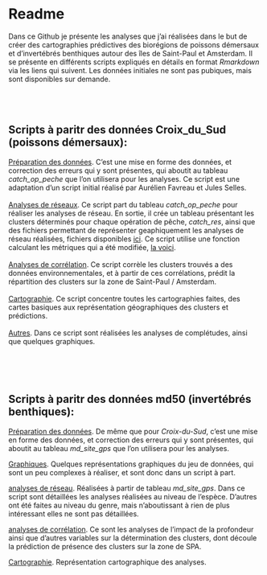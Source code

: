 Readme
================

Dans ce Github je présente les analyses que j’ai réalisées dans le but
de créer des cartographies prédictives des biorégions de poissons
démersaux et d’invertébrés benthiques autour des îles de Saint-Paul et
Amsterdam. Il se présente en différents scripts expliqués en détails en
format *Rmarkdown* via les liens qui suivent. Les données initiales ne
sont pas pubiques, mais sont disponibles sur demande.  
<br/> <br/> <br/>

## Scripts à paritr des données Croix\_du\_Sud (poissons démersaux):

[Préparation des
données](https://github.com/ArionRufus/bioregions_benthiques_SPA/blob/master/cds/data_prep_rmark.md).
C’est une mise en forme des données, et correction des erreurs qui y
sont présentes, qui aboutit au tableau *catch\_op\_peche* que l’on
utilisera pour les analyses. Ce script est une adaptation d’un script
initial réalisé par Aurélien Favreau et Jules Selles.  
<br/> [Analyses de
réseaux](https://github.com/ArionRufus/bioregions_benthiques_SPA/blob/master/cds/reseaux_rmark.md).
Ce script part du tableau *catch\_op\_peche* pour réaliser les analyses
de réseau. En sortie, il crée un tableau présentant les clusters
déterminés pour chaque opération de pêche, *catch\_res*, ainsi que des
fichiers permettant de représenter geaphiquement les analyses de réseau
réalisées, fichiers disponibles
[ici](https://github.com/ArionRufus/bioregions_benthiques_SPA/blob/master/cds/fichiers_Gephi).
Ce script utilise une fonction calculant les métriques qui a été
modifiée, [la
voici](https://github.com/ArionRufus/bioregions_benthiques_SPA/blob/master/cds/metrique_reseaux).  
<br/> [Analyses de
corrélation](https://github.com/ArionRufus/bioregions_benthiques_SPA/blob/master/cds/correl_rmark.md).
Ce script corrèle les clusters trouvés a des données environnementales,
et à partir de ces corrélations, prédit la répartition des clusters sur
la zone de Saint-Paul / Amsterdam.  
<br/>
[Cartographie](https://github.com/ArionRufus/bioregions_benthiques_SPA/blob/master/cds/rpz_rmark.md).
Ce script concentre toutes les cartographies faites, des cartes basiques
aux représentation géographiques des clusters et prédictions.  
<br/>
[Autres](https://github.com/ArionRufus/bioregions_benthiques_SPA/blob/master/cds/graph_rmark.md).
Dans ce script sont réalisées les analyses de complétudes, ainsi que
quelques graphiques.

<br/> <br/> <br/>

## Scripts à paritr des données md50 (invertébrés benthiques):

[Préparation des
données](https://github.com/ArionRufus/bioregions_benthiques_SPA/blob/master/md50/prep_data_md50.md).
De même que pour *Croix-du-Sud*, c’est une mise en forme des données, et
correction des erreurs qui y sont présentes, qui aboutit au tableau
*md\_site\_gps* que l’on utilisera pour les analyses.

[Graphiques](https://github.com/ArionRufus/bioregions_benthiques_SPA/blob/master/md50/graphiques_md50.md).
Quelques représentations graphiques du jeu de données, qui sont un peu
complexes à réaliser, et sont donc dans un script à part.

[analyses de
réseau](https://github.com/ArionRufus/bioregions_benthiques_SPA/blob/master/md50/reseaux.md).
Réalisées à partir de tableau *md\_site\_gps*. Dans ce script sont
détaillées les analyses réalisées au niveau de l’espèce. D’autres ont
été faites au niveau du genre, mais n’aboutissant à rien de plus
intéressant elles ne sont pas détaillées.

[analyses de
corrélation](https://github.com/ArionRufus/bioregions_benthiques_SPA/blob/master/md50/correl_md50.md).
Ce sont les analyses de l’impact de la profondeur ainsi que d’autres
variables sur la détermination des clusters, dont découle la prédiction
de présence des clusters sur la zone de SPA.

[Cartographie](https://github.com/ArionRufus/bioregions_benthiques_SPA/blob/master/md50/carto_md50.md).
Représentation cartographique des analyses.
